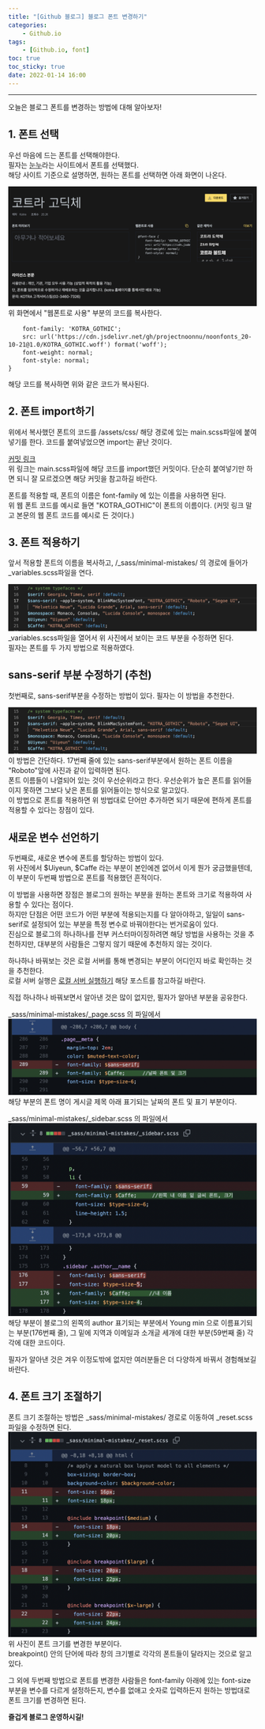 ```yaml
---
title: "[Github 블로그] 블로그 폰트 변경하기"
categories: 
    - Github.io
tags: 
    - [Github.io, font]
toc: true
toc_sticky: true
date: 2022-01-14 16:00
---
```

------------------

오늘은 블로그 폰트를 변경하는 방법에 대해 알아보자!

## 1. 폰트 선택 
우선 마음에 드는 폰트를 선택해야한다.  
필자는 [눈누](https://noonnu.cc/index)라는 사이트에서 폰트를 선택했다.  
해당 사이트 기준으로 설명하면, 원하는 폰트를 선택하면 아래 화면이 나온다.

![image](/assets/images/blog/noonnu.png)  
위 화면에서 "웹폰트로 사용" 부분의 코드를 복사한다.
```
    font-family: 'KOTRA_GOTHIC';
    src: url('https://cdn.jsdelivr.net/gh/projectnoonnu/noonfonts_20-10-21@1.0/KOTRA_GOTHIC.woff') format('woff');
    font-weight: normal;
    font-style: normal;
}
```
해당 코드를 복사하면 위와 같은 코드가 복사된다.

## 2. 폰트 import하기
위에서 복사했던 폰트의 코드를 /assets/css/ 해당 경로에 있는 main.scss파일에 붙여넣기를 한다. 코드를 붙여넣었으면 import는 끝난 것이다.  

[커밋 링크](https://github.com/ymin2570/ymin2570.github.io/commit/c1e2f62255d27ca1e49b28920fe69e38998b24d8)  
위 링크는 main.scss파일에 해당 코드를 import했던 커밋이다. 단순히 붙여넣기만 하면 되니 잘 모르겠으면 해당 커밋을 참고하길 바란다.  

폰트를 적용할 때, 폰트의 이름은 font-family 에 있는 이름을 사용하면 된다.  
위 웹 폰트 코드를 예시로 들면 "KOTRA_GOTHIC"이 폰트의 이름이다. (커밋 링크 말고 본문의 웹 폰트 코드를 예시로 든 것이다.)

## 3. 폰트 적용하기
앞서 적용할 폰트의 이름을 복사하고, /_sass/minimal-mistakes/ 의 경로에 들어가 _variables.scss파일을 연다.

![image](/assets/images/blog/variable.png)  
_variables.scss파일을 열어서 위 사진에서 보이는 코드 부분을 수정하면 된다.  
필자는 폰트를 두 가지 방법으로 적용하였다.

## sans-serif 부분 수정하기 (추천)
첫번째로, sans-serif부분을 수정하는 방법이 있다. 필자는 이 방법을 추천한다. 

![image](/assets/images/blog/variable.png)  
이 방법은 간단하다. 17번째 줄에 있는 sans-serif부분에서 원하는 폰트 이름을 "Roboto"앞에 사진과 같이 입력하면 된다.  
폰트 이름들이 나열되어 있는 것이 우선순위라고 한다. 우선순위가 높은 폰트를 읽어들이지 못하면 그보다 낮은 폰트를 읽어들이는 방식으로 알고있다.  
이 방법으로 폰트를 적용하면 위 방법대로 단어만 추가하면 되기 때문에 편하게 폰트를 적용할 수 있다는 장점이 있다.  

## 새로운 변수 선언하기
두번째로, 새로운 변수에 폰트를 할당하는 방법이 있다.  
위 사진에서 $Uiyeun, $Caffe 라는 부분이 본인에겐 없어서 이게 뭔가 궁금했을텐데, 이 부분이 두번째 방법으로 폰트를 적용했던 흔적이다.  

이 방법을 사용하면 장점은 블로그의 원하는 부분을 원하는 폰트와 크기로 적용하여 사용할 수 있다는 점이다.  
하지만 단점은 어떤 코드가 어떤 부분에 적용되는지를 다 알아야하고, 일일이 sans-serif로 설정되어 있는 부분을 특정 변수로 바꿔야한다는 번거로움이 있다.  
진심으로 블로그의 하나하나를 전부 커스터마이징하려면 해당 방법을 사용하는 것을 추천하지만, 대부분의 사람들은 그렇지 않기 때문에 추천하지 않는 것이다.  

하나하나 바꿔보는 것은 로컬 서버를 통해 변경되는 부분이 어디인지 바로 확인하는 것을 추천한다.  
로컬 서버 실행은 [로컬 서버 실행하기](https://ymin2570.github.io/github.io/serve/) 해당 포스트를 참고하길 바란다.  

직접 하나하나 바꿔보면서 알아낸 것은 많이 없지만, 필자가 알아낸 부분을 공유한다.  

_sass/minimal-mistakes/_page.scss 의 파일에서  
![image](/assets/images/blog/date_font.png)  
해당 부분의 폰트 명이 게시글 제목 아래 표기되는 날짜의 폰트 및 표기 부분이다.  

_sass/minimal-mistakes/_sidebar.scss 의 파일에서  
![image](/assets/images/blog/author_font.png)  
해당 부분이 블로그의 왼쪽의 author 표기되는 부분에서 Young min 으로 이름표기되는 부분(176번째 줄), 그 밑에 지역과 이메일과 소개글 세개에 대한 부분(59번째 줄) 각각에 대한 코드이다.  

필자가 알아낸 것은 겨우 이정도밖에 없지만 여러분들은 더 다양하게 바꿔서 경험해보길 바란다.

## 4. 폰트 크기 조절하기
폰트 크기 조절하는 방법은 _sass/minimal-mistakes/ 경로로 이동하여 _reset.scss파일을 수정하면 된다.  
![image](/assets/images/blog/font_size.png)  
위 사진이 폰트 크기를 변경한 부분이다.  
breakpoint() 안의 단어에 따라 창의 크기별로 각각의 폰트들이 달라지는 것으로 알고있다.

그 외에 두번째 방법으로 폰트를 변경한 사람들은 font-family 아래에 있는 font-size 부분을 변수를 다르게 설정하든지, 변수를 없애고 숫자로 입력하든지 원하는 방법대로 폰트 크기를 변경하면 된다.

**즐겁게 블로그 운영하시길!**